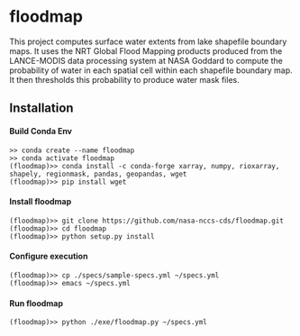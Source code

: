 # floodmap
This project computes surface water extents from lake shapefile boundary maps.  It uses the NRT Global Flood Mapping products produced from the LANCE-MODIS data processing system at NASA Goddard to compute the probability of water in each spatial cell within each shapefile boundary map.   It then thresholds this probability to produce water mask files.

## Installation

#### Build Conda Env
```
>> conda create --name floodmap
>> conda activate floodmap
(floodmap)>> conda install -c conda-forge xarray, numpy, rioxarray, shapely, regionmask, pandas, geopandas, wget 
(floodmap)>> pip install wget
```
#### Install floodmap
```
(floodmap)>> git clone https://github.com/nasa-nccs-cds/floodmap.git
(floodmap)>> cd floodmap
(floodmap)>> python setup.py install
```
#### Configure execution
```
(floodmap)>> cp ./specs/sample-specs.yml ~/specs.yml
(floodmap)>> emacs ~/specs.yml
```
#### Run floodmap
```
(floodmap)>> python ./exe/floodmap.py ~/specs.yml
```